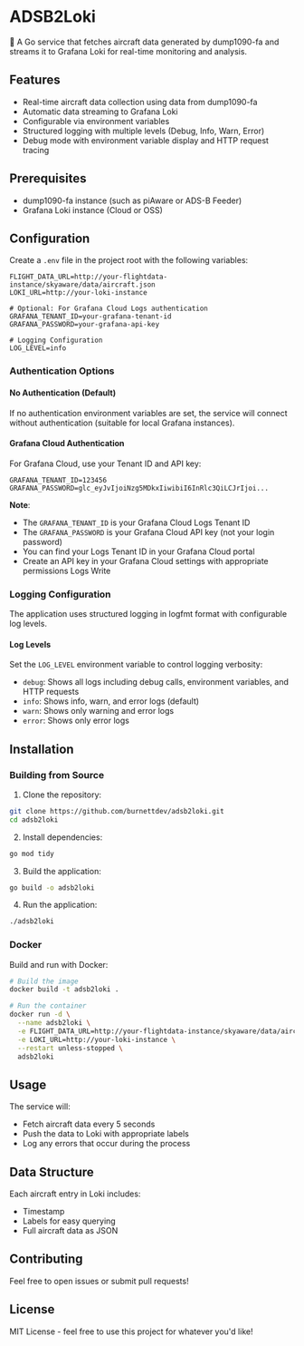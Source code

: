 # ADSB2Loki

🚀 A Go service that fetches aircraft data generated by dump1090-fa and streams it to Grafana Loki for real-time monitoring and analysis.

## Features

- Real-time aircraft data collection using data from dump1090-fa
- Automatic data streaming to Grafana Loki
- Configurable via environment variables
- Structured logging with multiple levels (Debug, Info, Warn, Error)
- Debug mode with environment variable display and HTTP request tracing

## Prerequisites

- dump1090-fa instance (such as piAware or ADS-B Feeder)
- Grafana Loki instance (Cloud or OSS)

## Configuration

Create a `.env` file in the project root with the following variables:

```env
FLIGHT_DATA_URL=http://your-flightdata-instance/skyaware/data/aircraft.json
LOKI_URL=http://your-loki-instance

# Optional: For Grafana Cloud Logs authentication
GRAFANA_TENANT_ID=your-grafana-tenant-id
GRAFANA_PASSWORD=your-grafana-api-key

# Logging Configuration
LOG_LEVEL=info
```

### Authentication Options

#### No Authentication (Default)
If no authentication environment variables are set, the service will connect without authentication (suitable for local Grafana instances).

#### Grafana Cloud Authentication
For Grafana Cloud, use your Tenant ID and API key:
```env
GRAFANA_TENANT_ID=123456
GRAFANA_PASSWORD=glc_eyJvIjoiNzg5MDkxIiwibiI6InRlc3QiLCJrIjoi...
```

**Note**: 
- The `GRAFANA_TENANT_ID` is your Grafana Cloud Logs Tenant ID
- The `GRAFANA_PASSWORD` is your Grafana Cloud API key (not your login password)
- You can find your Logs Tenant ID in your Grafana Cloud portal
- Create an API key in your Grafana Cloud settings with appropriate permissions Logs Write

### Logging Configuration

The application uses structured logging in logfmt format with configurable log levels.

#### Log Levels

Set the `LOG_LEVEL` environment variable to control logging verbosity:

- `debug`: Shows all logs including debug calls, environment variables, and HTTP requests
- `info`: Shows info, warn, and error logs (default)
- `warn`: Shows only warning and error logs
- `error`: Shows only error logs


## Installation

### Building from Source

1. Clone the repository:
```bash
git clone https://github.com/burnettdev/adsb2loki.git
cd adsb2loki
```

2. Install dependencies:
```bash
go mod tidy
```

3. Build the application:
```bash
go build -o adsb2loki
```

4. Run the application:
```bash
./adsb2loki
```

### Docker

Build and run with Docker:

```bash
# Build the image
docker build -t adsb2loki .

# Run the container
docker run -d \
  --name adsb2loki \
  -e FLIGHT_DATA_URL=http://your-flightdata-instance/skyaware/data/aircraft.json \
  -e LOKI_URL=http://your-loki-instance \
  --restart unless-stopped \
  adsb2loki
```


## Usage

The service will:
- Fetch aircraft data every 5 seconds
- Push the data to Loki with appropriate labels
- Log any errors that occur during the process

## Data Structure

Each aircraft entry in Loki includes:
- Timestamp
- Labels for easy querying
- Full aircraft data as JSON

## Contributing

Feel free to open issues or submit pull requests!

## License

MIT License - feel free to use this project for whatever you'd like!
